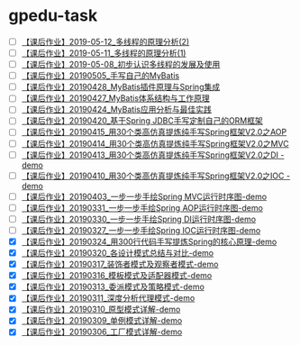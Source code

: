 # gpedu-task
- [ ] [【课后作业】2019-05-12_多线程的原理分析(2)]()
- [ ] [【课后作业】2019-05-11_多线程的原理分析(1)]()
- [ ] [【课后作业】2019-05-08_初步认识多线程的发展及使用]()
- [ ] [【课后作业】20190505_手写自己的MyBatis]()
- [ ] [【课后作业】20190428_MyBatis插件原理与Spring集成]()
- [ ] [【课后作业】20190427_MyBatis体系结构与工作原理]()
- [ ] [【课后作业】20190424_MyBatis应用分析与最佳实践]()
- [ ] [【课后作业】20190420_基于Spring JDBC手写定制自己的ORM框架]()
- [ ] [【课后作业】20190415_用30个类高仿真提炼纯手写Spring框架V2.0之AOP]()
- [ ] [【课后作业】20190414_用30个类高仿真提炼纯手写Spring框架V2.0之MVC]()
- [ ] [【课后作业】20190413_用30个类高仿真提炼纯手写Spring框架V2.0之DI
-demo](https://github.com/bobit/gpedu-task/tree/master/demo-spring-mini)
- [ ] [【课后作业】20190410_用30个类高仿真提炼纯手写Spring框架V2.0之IOC
-demo](https://github.com/bobit/gpedu-task/tree/master/demo-spring-mini)
- [ ] [【课后作业】20190403_一步一步手绘Spring MVC运行时序图-demo]()
- [ ] [【课后作业】20190331_一步一步手绘Spring AOP运行时序图-demo]()
- [ ] [【课后作业】20190330_一步一步手绘Spring DI运行时序图-demo]()
- [ ] [【课后作业】20190327_一步一步手绘Spring IOC运行时序图-demo]()
- [x] [【课后作业】20190324_用300行代码手写提炼Spring的核心原理-demo](https://github.com/bobit/gpedu-task/tree/master/demo-spring)
- [x] [【课后作业】20190320_各设计模式总结与对比-demo](https://github.com/bobit/gpedu-task/tree/master/demo-designpattern)
- [x] [【课后作业】20190317_装饰者模式及观察者模式-demo](https://github.com/bobit/gpedu-task/tree/master/demo-designpattern/src/main/java/com/demo/designpattern/decorator)
- [x] [【课后作业】20190316_模板模式及适配器模式-demo](https://github.com/bobit/gpedu-task/tree/master/demo-designpattern/src/main/java/com/demo/designpattern/adapter)
- [x] [【课后作业】20190313_委派模式及策略模式-demo](https://github.com/bobit/gpedu-task/tree/master/demo-designpattern/src/main/java/com/demo/designpattern/strategy)
- [x] [【课后作业】20190311_深度分析代理模式-demo](https://github.com/bobit/gpedu-task/tree/master/demo-designpattern/src/main/java/com/demo/designpattern/proxy)
- [x] [【课后作业】20190310_原型模式详解-demo](https://github.com/bobit/gpedu-task/tree/master/demo-designpattern/src/main/java/com/demo/designpattern/prototype)
- [x] [【课后作业】20190309_单例模式详解-demo](https://github.com/bobit/gpedu-task/tree/master/demo-designpattern/src/main/java/com/demo/designpattern/singleton)
- [x] [【课后作业】20190306_工厂模式详解-demo](https://github.com/bobit/gpedu-task/tree/master/demo-designpattern/src/main/java/com/demo/designpattern/factorymethod)
